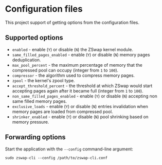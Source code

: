 # Configuration files

This project support of getting options from the configuration files.

## Supported options

  * `enabled` - enable (`Y`) or disable (`N`) the ZSwap kernel module.
  * `same_filled_pages_enabled` - enable (`Y`) or disable (`N`) memory pages deduplication.
  * `max_pool_percent` - the maximum percentage of memory that the compressed pool can occupy (integer from `1` to `100`).
  * `compressor` - the algorithm used to compress memory pages.
  * `zpool` - the kernel's zpool type.
  * `accept_threshold_percent` - the threshold at which ZSwap would start accepting pages again after it became full (integer from `1` to `100`).
  * `non_same_filled_pages_enabled` - enable (`Y`) or disable (`N`) accepting non same filled memory pages.
  * `exclusive_loads` - enable (`Y`) or disable (`N`) entries invalidation when memory pages are loaded from compressed pool.
  * `shrinker_enabled` - enable (`Y`) or disable (`N`) pool shrinking based on memory pressure.

## Forwarding options

Start the application with the `--config` command-line argument:

```
sudo zswap-cli --config /path/to/zswap-cli.conf
```
